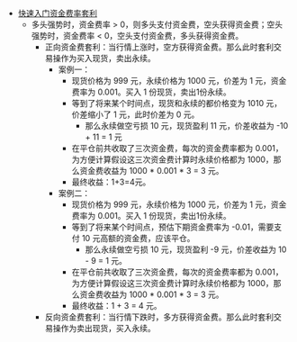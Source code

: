 - [快速入门资金费率套利](https://www.aicoin.com/article/301885.html)
	- 多头强势时，资金费率 > 0，则多头支付资金费，空头获得资金费；空头强势时，资金费率 < 0，空头支付资金费，多头获得资金费。
		- 正向资金费套利：当行情上涨时，空方获得资金费。那么此时套利交易操作为买入现货，卖出永续。
			- 案例一：
				- 现货价格为 999 元，永续价格为 1000 元，价差为 1 元，资金费率为  0.001。买入 1 份现货，卖出1份永续。
				- 等到了将来某个时间点，现货和永续的都价格变为 1010 元，价差缩小了 1 元，此时价差为 0 元。
					- 那么永续做空亏损 10 元，现货盈利 11 元，价差收益为 -10 + 11 = 1 元
				- 在平仓前共收取了三次资金费，每次的资金费率都为 0.001，为方便计算假设这三次资金费计算时永续价格都为 1000，那么资金费收益为 1000 * 0.001 * 3 = 3 元。
				- 最终收益：1+3=4元。
			- 案例二：
				- 现货价格为 999 元，永续价格为 1000 元，价差为 1 元，资金费率为 0.001。买入 1 份现货，卖出1份永续。
				- 等到了将来某个时间点，预估下期资金费率为 -0.01，需要支付 10 元高额的资金费，应该平仓。
					- 那么永续做空亏损 10 元，现货盈利 -9 元，价差收益为 10 - 9 = 1 元。
				- 在平仓前共收取了三次资金费，每次的资金费率都为 0.001，为方便计算假设这三次资金费计算时永续价格都为 1000，那么资金费收益为 1000 * 0.001 * 3 = 3 元。
				- 最终收益：1 + 3 = 4 元。
		- 反向资金费套利：当行情下跌时，多方获得资金费。那么此时套利交易操作为卖出现货，买入永续。